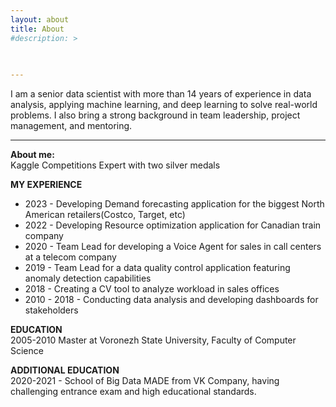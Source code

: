 ```yaml
---
layout: about
title: About
#description: > 
  
  

---
```


<!--author-->

I am a senior data scientist with more than 14 years of experience 
in data analysis, applying machine learning, and deep learning to solve real-world problems.
I also bring a strong background in team leadership, project management, and mentoring.

---
**About me:**     
Kaggle Competitions Expert with two silver medals  
    
**MY EXPERIENCE**  
- 2023 - Developing Demand forecasting application for the biggest North American retailers(Costco, Target, etc)
- 2022 - Developing Resource optimization application for Canadian train company
- 2020 - Team Lead for developing a Voice Agent for sales in call centers at a telecom company
- 2019 - Team Lead for a data quality control application featuring anomaly detection capabilities  
- 2018 - Creating a CV tool to analyze workload in sales offices
- 2010 - 2018 - Conducting data analysis and developing dashboards for stakeholders

**EDUCATION**  
2005-2010 Master at Voronezh State University, Faculty of Computer Science


**ADDITIONAL EDUCATION**   
2020-2021 - School of Big Data MADE from VK Company, having challenging entrance exam and high educational standards.